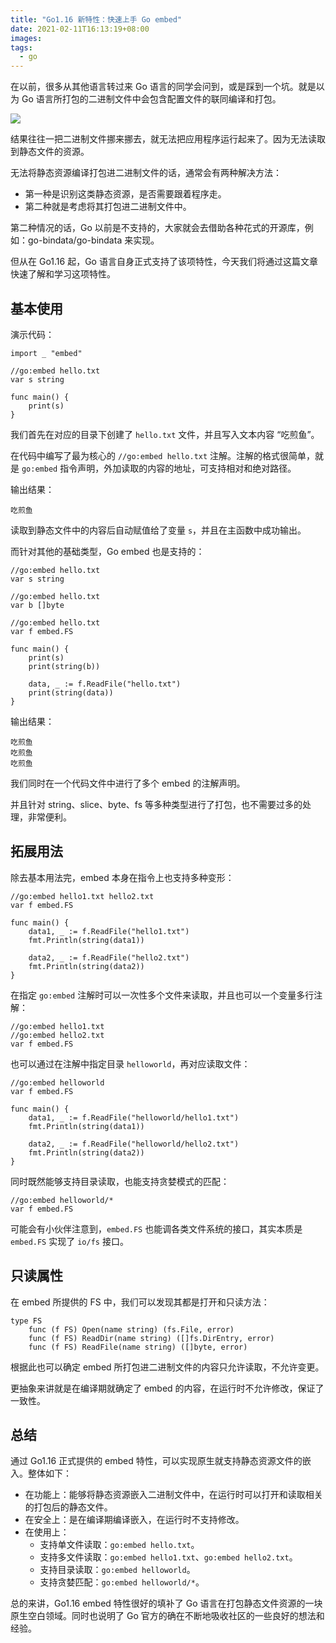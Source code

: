 ```yaml
---
title: "Go1.16 新特性：快速上手 Go embed"
date: 2021-02-11T16:13:19+08:00
images:
tags: 
  - go
---
```


在以前，很多从其他语言转过来 Go 语言的同学会问到，或是踩到一个坑。就是以为 Go 语言所打包的二进制文件中会包含配置文件的联同编译和打包。

![](https://imgkr2.cn-bj.ufileos.com/f59a06c7-2fa1-41f4-901c-990f7dd7d715.png?UCloudPublicKey=TOKEN_8d8b72be-579a-4e83-bfd0-5f6ce1546f13&Signature=werBc5OkLhKUh0JhpYpcAtl3etA%253D&Expires=1612147306)


结果往往一把二进制文件挪来挪去，就无法把应用程序运行起来了。因为无法读取到静态文件的资源。

无法将静态资源编译打包进二进制文件的话，通常会有两种解决方法：
- 第一种是识别这类静态资源，是否需要跟着程序走。
- 第二种就是考虑将其打包进二进制文件中。

第二种情况的话，Go 以前是不支持的，大家就会去借助各种花式的开源库，例如：go-bindata/go-bindata 来实现。

但从在 Go1.16 起，Go 语言自身正式支持了该项特性，今天我们将通过这篇文章快速了解和学习这项特性。

## 基本使用

演示代码：

```
import _ "embed"

//go:embed hello.txt
var s string

func main() {
	print(s)
}
```
我们首先在对应的目录下创建了 `hello.txt` 文件，并且写入文本内容 “吃煎鱼”。

在代码中编写了最为核心的 `//go:embed hello.txt` 注解。注解的格式很简单，就是 `go:embed` 指令声明，外加读取的内容的地址，可支持相对和绝对路径。

输出结果：

```
吃煎鱼
```

读取到静态文件中的内容后自动赋值给了变量 `s`，并且在主函数中成功输出。

而针对其他的基础类型，Go embed 也是支持的：

```
//go:embed hello.txt
var s string

//go:embed hello.txt
var b []byte

//go:embed hello.txt
var f embed.FS

func main() {
	print(s)
	print(string(b))

	data, _ := f.ReadFile("hello.txt")
	print(string(data))
}
```

输出结果：

```
吃煎鱼
吃煎鱼
吃煎鱼
```

我们同时在一个代码文件中进行了多个 embed 的注解声明。

并且针对 string、slice、byte、fs 等多种类型进行了打包，也不需要过多的处理，非常便利。

## 拓展用法

除去基本用法完，embed 本身在指令上也支持多种变形：

```
//go:embed hello1.txt hello2.txt
var f embed.FS

func main() {
	data1, _ := f.ReadFile("hello1.txt")
	fmt.Println(string(data1))

	data2, _ := f.ReadFile("hello2.txt")
	fmt.Println(string(data2))
}
```
在指定 `go:embed` 注解时可以一次性多个文件来读取，并且也可以一个变量多行注解：

```
//go:embed hello1.txt 
//go:embed hello2.txt
var f embed.FS
```

也可以通过在注解中指定目录 `helloworld`，再对应读取文件：

```
//go:embed helloworld
var f embed.FS

func main() {
	data1, _ := f.ReadFile("helloworld/hello1.txt")
	fmt.Println(string(data1))

	data2, _ := f.ReadFile("helloworld/hello2.txt")
	fmt.Println(string(data2))
}
```

同时既然能够支持目录读取，也能支持贪婪模式的匹配：

```
//go:embed helloworld/*
var f embed.FS
```

可能会有小伙伴注意到，`embed.FS` 也能调各类文件系统的接口，其实本质是 `embed.FS` 实现了 `io/fs` 接口。

## 只读属性

在 embed 所提供的 FS 中，我们可以发现其都是打开和只读方法：

```
type FS
    func (f FS) Open(name string) (fs.File, error)
    func (f FS) ReadDir(name string) ([]fs.DirEntry, error)
    func (f FS) ReadFile(name string) ([]byte, error)
```

根据此也可以确定 embed 所打包进二进制文件的内容只允许读取，不允许变更。

更抽象来讲就是在编译期就确定了 embed 的内容，在运行时不允许修改，保证了一致性。

## 总结

通过 Go1.16 正式提供的 embed 特性，可以实现原生就支持静态资源文件的嵌入。整体如下：

- 在功能上：能够将静态资源嵌入二进制文件中，在运行时可以打开和读取相关的打包后的静态文件。
- 在安全上：是在编译期编译嵌入，在运行时不支持修改。
- 在使用上：
    - 支持单文件读取：`go:embed hello.txt`。
    - 支持多文件读取：`go:embed hello1.txt`、`go:embed hello2.txt`。
    - 支持目录读取：`go:embed helloworld`。
    - 支持贪婪匹配：`go:embed helloworld/*`。

总的来讲，Go1.16 embed 特性很好的填补了 Go 语言在打包静态文件资源的一块原生空白领域。同时也说明了 Go 官方的确在不断地吸收社区的一些良好的想法和经验。